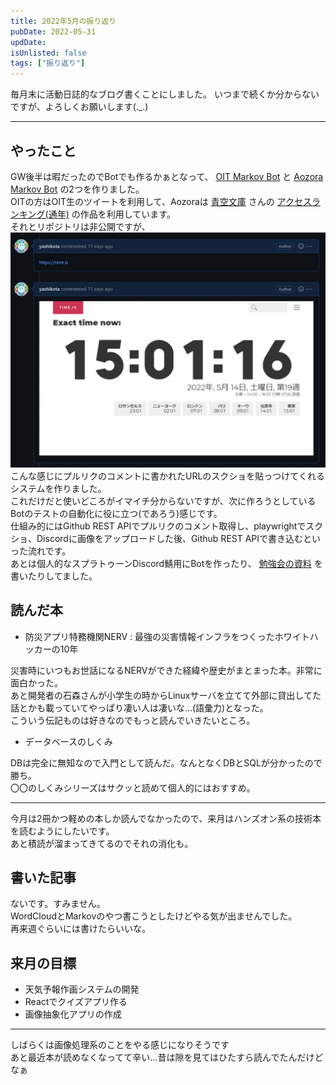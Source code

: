 ```yaml
---
title: 2022年5月の振り返り
pubDate: 2022-05-31
updDate: 
isUnlisted: false
tags: ["振り返り"]
---
```


毎月末に活動日誌的なブログ書くことにしました。
いつまで続くか分からないですが、よろしくお願いします(._.)

---

## やったこと

GW後半は暇だったのでBotでも作るかぁとなって、
[OIT Markov Bot](https://github.com/yashikota/oit-markov)
と
[Aozora Markov Bot](https://github.com/yashikota/aozora-markov)
の2つを作りました。  
OITの方はOIT生のツイートを利用して、Aozoraは
[青空文庫](https://www.aozora.gr.jp/)
さんの
[アクセスランキング(通年)](https://www.aozora.gr.jp/access_ranking/index.html)
の作品を利用しています。  
それとリポジトリは非公開ですが、
![pullreq-ss](https://raw.githubusercontent.com/yashikota/blog/master/data/img/pullreq-ss.webp)
こんな感じにプルリクのコメントに書かれたURLのスクショを貼っつけてくれるシステムを作りました。  
これだけだと使いどころがイマイチ分からないですが、次に作ろうとしているBotのテストの自動化に役に立つ(であろう)感じです。  
仕組み的にはGithub REST APIでプルリクのコメント取得し、playwrightでスクショ、Discordに画像をアップロードした後、Github REST APIで書き込むといった流れです。  
あとは個人的なスプラトゥーンDiscord鯖用にBotを作ったり、
[勉強会の資料](https://meetup.yashikota.com/)
を書いたりしてました。

## 読んだ本

- 防災アプリ特務機関NERV : 最強の災害情報インフラをつくったホワイトハッカーの10年

災害時にいつもお世話になるNERVができた経緯や歴史がまとまった本。非常に面白かった。  
あと開発者の石森さんが小学生の時からLinuxサーバを立てて外部に貸出してた話とかも載っていてやっぱり凄い人は凄いな…(語彙力)となった。  
こういう伝記ものは好きなのでもっと読んでいきたいところ。

- データベースのしくみ

DBは完全に無知なので入門として読んだ。なんとなくDBとSQLが分かったので勝ち。  
〇〇のしくみシリーズはサクッと読めて個人的にはおすすめ。

---

今月は2冊かつ軽めの本しか読んでなかったので、来月はハンズオン系の技術本を読むようにしたいです。  
あと積読が溜まってきてるのでそれの消化も。

## 書いた記事

ないです。すみません。  
WordCloudとMarkovのやつ書こうとしたけどやる気が出ませんでした。  
再来週ぐらいには書けたらいいな。  

## 来月の目標

- 天気予報作画システムの開発
- Reactでクイズアプリ作る
- 画像抽象化アプリの作成

---

しばらくは画像処理系のことをやる感じになりそうです  
あと最近本が読めなくなってて辛い…昔は隙を見てはひたすら読んでたんだけどなぁ  
